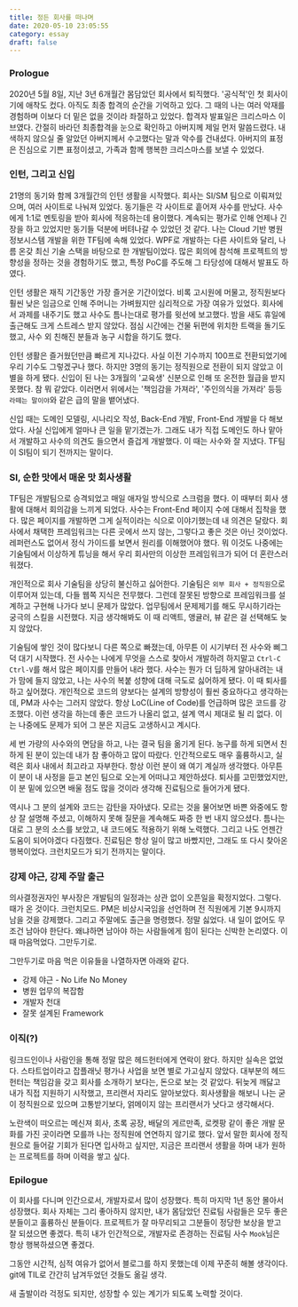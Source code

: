 ```yaml
---
title: 정든 회사를 떠나며
date: 2020-05-10 23:05:55
category: essay
draft: false
---
```


### Prologue
2020년 5월 8일, 지난 3년 6개월간 몸담았던 회사에서 퇴직했다. '공식적'인 첫 회사이기에 애착도 컸다. 아직도 최종 합격의 순간을 기억하고 있다. 그 때의 나는 여러 악재를 경험하며 이보다 더 밑은 없을 것이라 좌절하고 있었다. 합격자 발표일은 크리스마스 이브였다. 간절히 바라던 최종합격을 눈으로 확인하고 아버지께 제일 먼저 말씀드렸다. 내색하지 않으실 줄 알았던 아버지께서 수고했다는 말과 악수를 건내셨다. 아버지의 표정은 진심으로 기쁜 표정이셨고, 가족과 함께 행복한 크리스마스를 보낼 수 있었다.

### 인턴, 그리고 신입
21명의 동기와 함께 3개월간의 인턴 생활을 시작했다. 회사는 SI/SM 팀으로 이뤄져있으며, 여러 사이트로 나눠져 있었다. 동기들은 각 사이트로 흩어져 사수를 만났다. 사수에게 1:1로 멘토링을 받아 회사에 적응하는데 용이했다. 계속되는 평가로 인해 언제나 긴장을 하고 있었지만 동기들 덕분에 버텨나갈 수 있었던 것 같다. 나는 Cloud 기반 병원정보시스템 개발을 위한 TF팀에 속해 있었다. WPF로 개발하는 다른 사이트와 달리, 나름 온갖 최신 기술 스택을 바탕으로 한 개발팀이었다. 많은 회의에 참석해 프로젝트의 방향성을 정하는 것을 경험하기도 했고, 특정 PoC를 주도해 그 타당성에 대해서 발표도 하였다.

인턴 생활은 재직 기간동안 가장 즐거운 기간이었다. 비록 고시원에 머물고, 정직원보다 훨씬 낮은 임금으로 인해 주머니는 가벼웠지만 심리적으로 가장 여유가 있었다. 회사에서 과제를 내주기도 했고 사수도 틈나는대로 평가를 윗선에 보고했다. 밤을 새도 휴일에 출근해도 크게 스트레스 받지 않았다. 점심 시간에는 건물 뒤편에 위치한 트랙을 돌기도 했고, 사수 외 친해진 분들과 농구 시합을 하기도 했다.

인턴 생활은 즐거웠던만큼 빠르게 지나갔다. 사실 이전 기수까지 100프로 전환되었기에 우리 기수도 그렇겠구나 했다. 하지만 3명의 동기는 정직원으로 전환이 되지 않았고 이별을 하게 됐다. 신입이 된 나는 3개월의 '교육생' 신분으로 인해 또 온전한 월급을 받지 못했다. 참 뭐 같았다. 이러면서 위에서는 '책임감을 가져라', '주인의식을 가져라' 등등 `라떼는 말이야`와 같은 급의 말을 뱉어냈다.

신입 때는 도메인 모델링, 시나리오 작성, Back-End 개발, Front-End 개발을 다 해보았다. 사실 신입에게 얼마나 큰 일을 맡기겠는가. 그래도 내가 직접 도메인도 하나 맡아서 개발하고 사수의 의견도 들으면서 즐겁게 개발했다. 이 때는 사수와 잘 지냈다. TF팀이 SI팀이 되기 전까지는 말이다.

### SI, 순한 맛에서 매운 맛 회사생활
TF팀은 개발팀으로 승격되었고 매일 애자일 방식으로 스크럼을 했다. 이 때부터 회사 생활에 대해서 회의감을 느끼게 되었다. 사수는 Front-End 페이지 수에 대해서 집착을 했다. 많은 페이지를 개발하면 그게 실적이라는 식으로 이야기했는데 내 의견은 달랐다. 회사에서 채택한 프레임워크는 다른 곳에서 쓰지 않는, 그렇다고 좋은 것은 아닌 것이었다. 레퍼런스도 없어서 정식 가이드를 보면서 원리를 이해했어야 했다. 뭐 이것도 나중에는 기술팀에서 이상하게 튜닝을 해서 우리 회사만의 이상한 프레임워크가 되어 더 혼란스러워졌다.

개인적으로 회사 기술팀을 상당히 불신하고 싫어한다. 기술팀은 `외부 회사 + 정직원`으로 이루어져 있는데, 다들 웹쪽 지식은 전무했다. 그런데 잘못된 방향으로 프레임워크를 설계하고 구현해 나가다 보니 문제가 많았다. 업무팀에서 문제제기를 해도 무시하기라는 궁극의 스킬을 시전했다. 지금 생각해봐도 이 때 리액트, 앵귤러, 뷰 같은 걸 선택해도 늦지 않았다.

기술팀에 쌓인 것이 많다보니 다른 쪽으로 빠졌는데, 아무튼 이 시기부터 전 사수와 삐그덕 대기 시작했다. 전 사수는 나에게 무엇을 스스로 찾아서 개발하려 하지말고 `Ctrl-C` `Ctrl-V`를 해서 많은 페이지를 만들어 내라 했다. 사수는 뭔가 더 딥하게 알아내려는 내가 맘에 들지 않았고, 나는 사수의 복붙 성향에 대해 극도로 싫어하게 됐다. 이 때 퇴사를 하고 싶어졌다. 개인적으로 코드의 양보다는 설계의 방향성이 훨씬 중요하다고 생각하는데, PM과 사수는 그러지 않았다. 항상 LoC(Line of Code)를 언급하며 많은 코드를 강조했다. 이런 생각을 하는데 좋은 코드가 나올리 없고, 설계 역시 제대로 될 리 없다. 이는 나중에도 문제가 되어 그 분은 지금도 고생하시고 계시다.

세 번 가량의 사수와의 면담을 하고, 나는 결국 팀을 옮기게 된다. 농구를 하게 되면서 친하게 된 분이 있는데 내가 참 좋아하고 많이 따랐다. 인간적으로도 매우 훌륭하시고, 실력은 회사 내에서 최고라고 자부한다. 항상 이런 분이 왜 여기 계실까 생각했다. 아무튼 이 분이 내 사정을 듣고 본인 팀으로 오는게 어떠냐고 제안하셨다. 퇴사를 고민했었지만, 이 분 밑에 있으면 배울 점도 많을 것이라 생각해 진료팀으로 들어가게 됐다.

역시나 그 분의 설계와 코드는 감탄을 자아냈다. 모르는 것을 물어보면 바쁜 와중에도 항상 잘 설명해 주셨고, 이해하지 못해 질문을 계속해도 짜증 한 번 내지 않으셨다. 틈나는대로 그 분의 소스를 보았고, 내 코드에도 적용하기 위해 노력했다. 그리고 나도 언젠간 도움이 되어야겠다 다짐했다. 진료팀은 항상 일이 많고 바빴지만, 그래도 또 다시 찾아온 행복이었다. 크런치모드가 되기 전까지는 말이다.

### 강제 야근, 강제 주말 출근
의사결정권자인 부사장은 개발팀의 일정과는 상관 없이 오픈일을 확정지었다. 그렇다. 때가 온 것이다. 크런치모드. PM은 비상시국임을 선언하며 전 직원에게 기본 9시까지 남을 것을 강제했다. 그리고 주말에도 출근을 명령했다. 정말 싫었다. 내 일이 없어도 무조건 남아야 한단다. 왜냐하면 남아야 하는 사람들에게 힘이 된다는 신박한 논리였다. 이 때 마음먹었다. 그만두기로.

그만두기로 마음 먹은 이유들을 나열하자면 아래와 같다.
- 강제 야근 - No Life No Money
- 병원 업무의 복잡함
- 개발자 천대
- 잘못 설계된 Framework

### 이직(?)
링크드인이나 사람인을 통해 정말 많은 헤드헌터에게 연락이 왔다. 하지만 실속은 없었다. 스타트업이라고 잡플래닛 평가나 사업을 보면 별로 가고싶지 않았다. 대부분의 헤드헌터는 책임감을 갖고 회사를 소개하기 보다는, 돈으로 보는 것 같았다. 뒤늦게 깨닳고 내가 직접 지원하기 시작했고, 프리랜서 자리도 알아보았다. 회사생활을 해보니 나는 굳이 정직원으로 있으며 고통받기보다, 얽메이지 않는 프리랜서가 낫다고 생각해서다.

노란색이 떠오르는 메신져 회사, 초록 공장, 배달의 게르만족, 로켓팡 같이 좋은 개발 문화를 가진 곳이라면 모를까 나는 정직원에 연연하지 않기로 했다. 앞서 말한 회사에 정직원으로 들어갈 기회가 된다면 입사하고 싶지만, 지금은 프리랜서 생활을 하며 내가 원하는 프로젝트를 하며 이력을 쌓고 싶다.

### Epilogue
이 회사를 다니며 인간으로서, 개발자로서 많이 성장했다. 특히 마지막 1년 동안 몰아서 성장했다. 회사 자체는 그리 좋아하지 않지만, 내가 몸담았던 진료팀 사람들은 모두 좋은 분들이고 훌륭하신 분들이다. 프로젝트가 잘 마무리되고 그분들이 정당한 보상을 받고 잘 되셨으면 좋겠다. 특히 내가 인간적으로, 개발자로 존경하는 진료팀 사수 `Mook`님은 항상 행복하셨으면 좋겠다. 

그동안 시간적, 심적 여유가 없어서 블로그를 하지 못했는데 이제 꾸준히 해볼 생각이다. git에 TIL로 간간히 남겨두었던 것들도 옮길 생각.

새 출발이라 걱정도 되지만, 성장할 수 있는 계기가 되도록 노력할 것이다.
